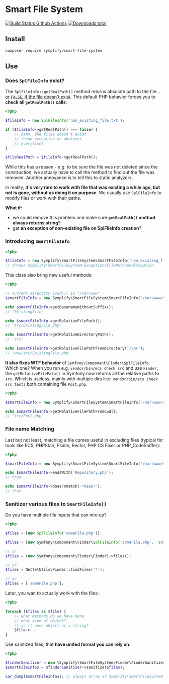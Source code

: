 # Smart File System

[![Build Status Github Actions](https://img.shields.io/github/workflow/status/symplify/smart-file-system/Code_Checks?style=flat-square)](https://github.com/symplify/smart-file-system/actions)
[![Downloads total](https://img.shields.io/packagist/dt/symplify/smart-file-system.svg?style=flat-square)](https://packagist.org/packages/symplify/smart-file-system/stats)

## Install

```bash
composer require symplify/smart-file-system
```

## Use

### Does `SplFileInfo` exist?

The `SplFileInfo::getRealPath()` method returns absolute path to the file... [or `FALSE`, if the file doesn't exist](https://www.php.net/manual/en/splfileinfo.getrealpath.php). This default PHP behavior forces you to **check all `getRealPath()` calls**:

```php
<?php

$fileInfo = new SplFileInfo('non_existing_file.txt');

if ($fileInfo->getRealPath() === false) {
	// damn, the files doesn't exist
	// throw exception or whatever
    // everytime!
}

$fileRealPath = $fileInfo->getRealPath();
```

While this has a reason - e.g. to be sure the file was not deleted since the construction,
we actually have to call the method to find out the file was removed. Another annoyance is to tell this to static analyzers.

In reality, **it's very rare to work with file that was existing a while ago, but not is gone, without us doing it on purpose**. We usually use `SplFileInfo` to modify files or work with their paths.

**What if:**

- we could remove this problem and make sure **`getRealPath()` method always returns string**?
- get **an exception of non-existing file on SplFileInfo creation**?

### Introducing `SmartFileInfo`

```php
<?php

$fileInfo = new Symplify\SmartFileSystem\SmartFileInfo('non_existing_file.txt');
// throws Symplify\SmartFileSystem\Exception\FileNotFoundException
```

This class also bring new useful methods:

```php
<?php

// current directory (cwd()) is "/var/www"
$smartFileInfo = new Symplify\SmartFileSystem\SmartFileInfo('/var/www/src/ExistingFile.php');

echo $smartFileInfo->getBasenameWithoutSuffix();
// "ExistingFile"

echo $smartFileInfo->getRelativeFilePath();
// "src/ExistingFile.php"

echo $smartFileInfo->getRelativeDirectoryPath();
// "src"

echo $smartFileInfo->getRelativeFilePathFromDirectory('/var');
// "www/src/ExistingFile.php"
```

**It also fixes WTF behavior** of `Symfony\Component\Finder\SplFileInfo`. Which one? When you run e.g. `vendor/bin/ecs check src` and use `Finder`, the `getRelativeFilePath()` in Symfony now returns all the relative paths to `src`. Which is useless, mainly with multiple dirs like: `vendor/bin/ecs check src tests` both containing file `Post.php`.

```php
<?php

$smartFileInfo = new Symplify\SmartFileSystem\SmartFileInfo('/var/www/src/Post.php');

echo $smartFileInfo->getRelativeFilePathFromCwd();
// "src/Post.php"
```

### File name Matching

Last but not least, matching a file comes useful in excluding files (typical for tools like ECS, PHPStan, Psalm, Rector, PHP CS Fixer or PHP_CodeSniffer):

```php
<?php

$smartFileInfo = new Symplify\SmartFileSystem\SmartFileInfo('/var/www/src/PostRepository.php');

echo $smartFileInfo->endsWith('Repository.php');
// true

echo $smartFileInfo->doesFnmatch('*Repo*');
// true
```

### Sanitizer various files to `SmartFileInfo[]`

Do you have multiple file inputs that can mix-up?

```php
<?php

$files = [new SplFileInfo('someFile.php')];

$files = [new Symfony\Component\Finder\SplFileInfo('someFile.php', 'someFile', '')];

// or
$files = (new Symfony\Component\Finder\Finder)->files();

// or
$files = Nette\Utils\Finder::findFiles('*');

// or
$files = ['someFile.php'];
```

Later, you wan to actually work with the files:

```php
<?php

foreach ($files as $file) {
    // what methods do we have here
    // what kind of object?
    // is it even object or a string?
    $file->...
}
```

Use sanitized files, that **have united format you can rely on**:

```php
<?php

$finderSanitizer = new \Symplify\SmartFileSystem\Finder\FinderSanitizer();
$smartFileInfos = $finderSanitizer->sanitize($files);

var_dump($smartFileInfos); // always array of Symplify\SmartFileSystem\SmartFileInfo
```
